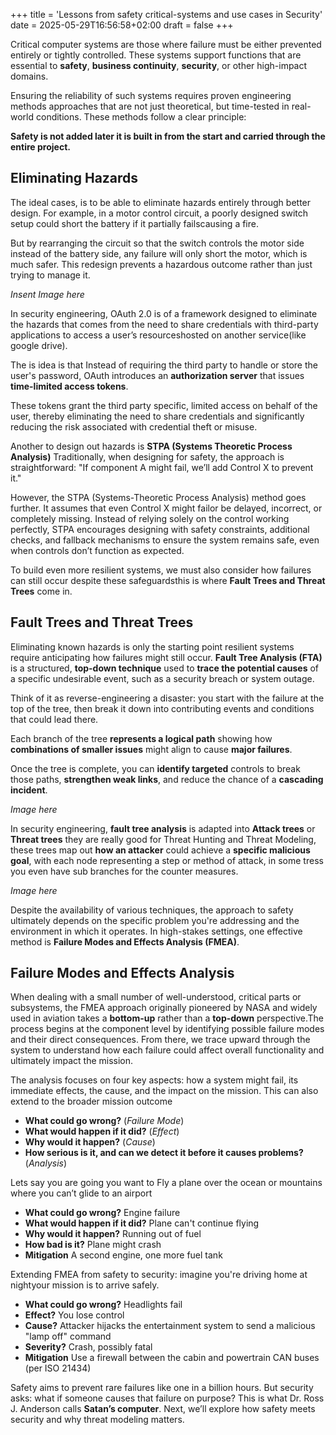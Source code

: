 +++
title = 'Lessons from safety critical-systems and use cases in Security'
date = 2025-05-29T16:56:58+02:00
draft = false
+++

Critical computer systems are those where failure must be either prevented entirely or tightly controlled. These systems support functions that are essential to **safety**, **business continuity**, **security**, or other high-impact domains.

Ensuring the reliability of such systems requires proven engineering methods  approaches that are not just theoretical, but time-tested in real-world conditions. These methods follow a clear principle:

**Safety is not added later  it is built in from the start and carried through the entire project.**

## Eliminating Hazards

The ideal cases, is to be able to eliminate hazards entirely through better design. For example, in a motor control circuit, a poorly designed switch setup could short the battery if it partially failscausing a fire. 

But by rearranging the circuit so that the switch controls the motor side instead of the battery side, any failure will only short the motor, which is much safer. This redesign prevents a hazardous outcome rather than just trying to manage it.

*Insent Image here*

In security engineering, OAuth 2.0 is of a framework designed to eliminate the hazards that comes from the need to share credentials with third-party applications to access a user’s resourceshosted on another service(like google drive).

The is idea is that Instead of requiring the third party to handle or store the user's password, OAuth introduces an **authorization server** that issues **time-limited access tokens**.

These tokens grant the third party specific, limited access on behalf of the user, thereby eliminating the need to share credentials and significantly reducing the risk associated with credential theft or misuse.

Another to design out hazards is **STPA (Systems Theoretic Process Analysis)** Traditionally, when designing for safety, the approach is straightforward: "If component A might fail, we’ll add Control X to prevent it."

However, the STPA (Systems-Theoretic Process Analysis) method goes further. It assumes that even Control X might failor be delayed, incorrect, or completely missing. Instead of relying solely on the control working perfectly, STPA encourages designing with safety constraints, additional checks, and fallback mechanisms to ensure the system remains safe, even when controls don’t function as expected.

To build even more resilient systems, we must also consider how failures can still occur despite these safeguardsthis is where **Fault Trees and Threat Trees** come in.

## Fault Trees and Threat Trees
Eliminating known hazards is only the starting point resilient systems require anticipating how failures might still occur. **Fault Tree Analysis (FTA)** is a structured, **top-down technique** used to **trace the potential causes** of a specific undesirable event, such as a security breach or system outage.

Think of it as reverse-engineering a disaster: you start with the failure at the top of the tree, then break it down into contributing events and conditions that could lead there.

Each branch of the tree **represents a logical path** showing how **combinations of smaller issues** might align to cause **major failures**.

Once the tree is complete, you can **identify targeted** controls to break those paths, **strengthen weak links**, and reduce the chance of a **cascading incident**.

*Image here*

In security engineering, **fault tree analysis** is adapted into **Attack trees** or **Threat trees** they are really good for Threat Hunting and Threat Modeling, these trees map out **how an attacker** could achieve a **specific malicious goal**, with each node representing a step or method of attack, in some tress you even have sub branches for the counter measures.

*Image here*

Despite the availability of various techniques, the approach to safety ultimately depends on the specific problem you're addressing and the environment in which it operates. In high-stakes settings, one effective method is **Failure Modes and Effects Analysis (FMEA)**.
## Failure Modes and Effects Analysis
When dealing with a small number of well-understood, critical parts or subsystems, the FMEA approach originally pioneered by NASA and widely used in aviation takes a **bottom-up** rather than a **top-down** perspective.The process begins at the component level by identifying possible failure modes and their direct consequences. From there, we trace upward through the system to understand how each failure could affect overall functionality and ultimately impact the mission.

The analysis focuses on four key aspects: how a system might fail, its immediate effects, the cause, and the impact on the mission. This can also extend to the broader mission outcome
- **What could go wrong?** (_Failure Mode_)
- **What would happen if it did?** (_Effect_)
- **Why would it happen?** (_Cause_)
- **How serious is it, and can we detect it before it causes problems?** (*Analysis*)

Lets say you are going you want to Fly a plane over the ocean or mountains where
you can’t glide to an airport
- **What could go wrong?** Engine failure
- **What would happen if it did?** Plane can't continue flying
- **Why would it happen?** Running out of fuel
- **How bad is it?** Plane might crash
- **Mitigation** A second engine, one more fuel tank

Extending FMEA from safety to security: imagine you're driving home at nightyour mission is to arrive safely.
- **What could go wrong?** Headlights fail
- **Effect?** You lose control
- **Cause?** Attacker hijacks the entertainment system to send a malicious "lamp off" command
- **Severity?** Crash, possibly fatal
- **Mitigation** Use a firewall between the cabin and powertrain CAN buses (per ISO 21434)

Safety aims to prevent rare failures like one in a billion hours. But security asks: what if someone causes that failure on purpose? This is what Dr. Ross J. Anderson calls **Satan’s computer**.
Next, we’ll explore how safety meets security and why threat modeling matters.


